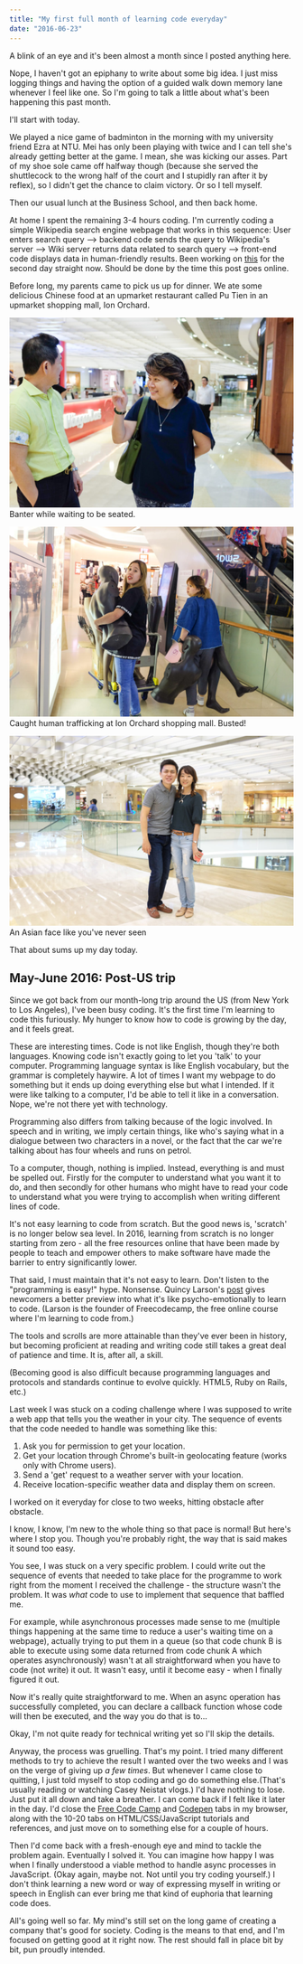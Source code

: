 ```yaml
---
title: "My first full month of learning code everyday"
date: "2016-06-23"
---
```


A blink of an eye and it's been almost a month since I posted anything here.

Nope, I haven't got an epiphany to write about some big idea. I just miss logging things and having the option of a guided walk down memory lane whenever I feel like one. So I'm going to talk a little about what's been happening this past month.

I'll start with today.

We played a nice game of badminton in the morning with my university friend Ezra at NTU. Mei has only been playing with twice and I can tell she's already getting better at the game. I mean, she was kicking our asses. Part of my shoe sole came off halfway though (because she served the shuttlecock to the wrong half of the court and I stupidly ran after it by reflex), so I didn't get the chance to claim victory. Or so I tell myself.

Then our usual lunch at the Business School, and then back home.

At home I spent the remaining 3-4 hours coding. I'm currently coding a simple Wikipedia search engine webpage that works in this sequence: User enters search query --> backend code sends the query to Wikipedia's server --> Wiki server returns data related to search query --> front-end code displays data in human-friendly results. Been working on [this](http://codepen.io/nickang/full/VjKQEP) for the second day straight now. Should be done by the time this post goes online.

Before long, my parents came to pick us up for dinner. We ate some delicious Chinese food at an upmarket restaurant called Pu Tien in an upmarket shopping mall, Ion Orchard.

![wife banter with husband](images/DSCF0239_nickang_edited-1024x683.jpg) Banter while waiting to be seated.

![women carrying mannequins](images/DSCF0260_nickang_edited-1024x683.jpg) Caught human trafficking at Ion Orchard shopping mall. Busted!

![An Asian face like you've never seen](images/DSCF0253_nickang_edited-1024x683.jpg) An Asian face like you've never seen

That about sums up my day today.

## May-June 2016: Post-US trip

Since we got back from our month-long trip around the US (from New York to Los Angeles), I've been busy coding. It's the first time I'm learning to code this furiously. My hunger to know how to code is growing by the day, and it feels great.

These are interesting times. Code is not like English, though they're both languages. Knowing code isn't exactly going to let you 'talk' to your computer. Programming language syntax is like English vocabulary, but the grammar is completely haywire. A lot of times I want my webpage to do something but it ends up doing everything else but what I intended. If it were like talking to a computer, I'd be able to tell it like in a conversation. Nope, we're not there yet with technology.

Programming also differs from talking because of the logic involved. In speech and in writing, we imply certain things, like who's saying what in a dialogue between two characters in a novel, or the fact that the car we're talking about has four wheels and runs on petrol.

To a computer, though, nothing is implied. Instead, everything is and must be spelled out. Firstly for the computer to understand what you want it to do, and then secondly for other humans who might have to read your code to understand what you were trying to accomplish when writing different lines of code.

It's not easy learning to code from scratch. But the good news is, 'scratch' is no longer below sea level. In 2016, learning from scratch is no longer starting from zero - all the free resources online that have been made by people to teach and empower others to make software have made the barrier to entry significantly lower.

That said, I must maintain that it's not easy to learn. Don't listen to the "programming is easy!" hype. Nonsense. Quincy Larson's [post](https://medium.freecodecamp.com/one-does-not-simply-learn-to-code-f25bacdc5b62#.uzv6zmkj8) gives newcomers a better preview into what it's like psycho-emotionally to learn to code. (Larson is the founder of Freecodecamp, the free online course where I'm learning to code from.)

The tools and scrolls are more attainable than they've ever been in history, but becoming proficient at reading and writing code still takes a great deal of patience and time. It is, after all, a skill.

(Becoming good is also difficult because programming languages and protocols and standards continue to evolve quickly. HTML5, Ruby on Rails, etc.)

Last week I was stuck on a coding challenge where I was supposed to write a web app that tells you the weather in your city. The sequence of events that the code needed to handle was something like this:

1. Ask you for permission to get your location.
2. Get your location through Chrome's built-in geolocating feature (works only with Chrome users).
3. Send a 'get' request to a weather server with your location.
4. Receive location-specific weather data and display them on screen.

I worked on it everyday for close to two weeks, hitting obstacle after obstacle.

I know, I know, I'm new to the whole thing so that pace is normal! But here's where I stop you. Though you're probably right, the way that is said makes it sound too easy.

You see, I was stuck on a very specific problem. I could write out the sequence of events that needed to take place for the programme to work right from the moment I received the challenge - the structure wasn't the problem. It was _what_ code to use to implement that sequence that baffled me.

For example, while asynchronous processes made sense to me (multiple things happening at the same time to reduce a user's waiting time on a webpage), actually trying to put them in a queue (so that code chunk B is able to execute using some data returned from code chunk A which operates asynchronously) wasn't at all straightforward when you have to code (not write) it out. It wasn't easy, until it become easy - when I finally figured it out.

Now it's really quite straightforward to me. When an async operation has successfully completed, you can declare a callback function whose code will then be executed, and the way you do that is to...

Okay, I'm not quite ready for technical writing yet so I'll skip the details.

Anyway, the process was gruelling. That's my point. I tried many different methods to try to achieve the result I wanted over the two weeks and I was on the verge of giving up _a few times_. But whenever I came close to quitting, I just told myself to stop coding and go do something else.(That's usually reading or watching Casey Neistat vlogs.) I'd have nothing to lose. Just put it all down and take a breather. I can come back if I felt like it later in the day. I'd close the [Free Code Camp](https://www.freecodecamp.com) and [Codepen](http://codepen.io/nickang) tabs in my browser, along with the 10-20 tabs on HTML/CSS/JavaScript tutorials and references, and just move on to something else for a couple of hours.

Then I'd come back with a fresh-enough eye and mind to tackle the problem again. Eventually I solved it. You can imagine how happy I was when I finally understood a viable method to handle async processes in JavaScript. (Okay again, maybe not. Not until you try coding yourself.) I don't think learning a new word or way of expressing myself in writing or speech in English can ever bring me that kind of euphoria that learning code does.

All's going well so far. My mind's still set on the long game of creating a company that's good for society. Coding is the means to that end, and I'm focused on getting good at it right now. The rest should fall in place bit by bit, pun proudly intended.
